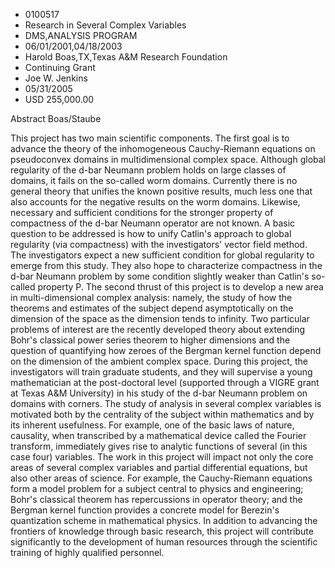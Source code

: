 
* 0100517
* Research in Several Complex Variables
* DMS,ANALYSIS PROGRAM
* 06/01/2001,04/18/2003
* Harold Boas,TX,Texas A&M Research Foundation
* Continuing Grant
* Joe W. Jenkins
* 05/31/2005
* USD 255,000.00

Abstract Boas/Staube

This project has two main scientific components. The first goal is to advance
the theory of the inhomogeneous Cauchy-Riemann equations on pseudoconvex domains
in multidimensional complex space. Although global regularity of the d-bar
Neumann problem holds on large classes of domains, it fails on the so-called
worm domains. Currently there is no general theory that unifies the known
positive results, much less one that also accounts for the negative results on
the worm domains. Likewise, necessary and sufficient conditions for the stronger
property of compactness of the d-bar Neumann operator are not known. A basic
question to be addressed is how to unify Catlin's approach to global regularity
(via compactness) with the investigators' vector field method. The investigators
expect a new sufficient condition for global regularity to emerge from this
study. They also hope to characterize compactness in the d-bar Neumann problem
by some condition slightly weaker than Catlin's so-called property P. The second
thrust of this project is to develop a new area in multi-dimensional complex
analysis: namely, the study of how the theorems and estimates of the subject
depend asymptotically on the dimension of the space as the dimension tends to
infinity. Two particular problems of interest are the recently developed theory
about extending Bohr's classical power series theorem to higher dimensions and
the question of quantifying how zeroes of the Bergman kernel function depend on
the dimension of the ambient complex space. During this project, the
investigators will train graduate students, and they will supervise a young
mathematician at the post-doctoral level (supported through a VIGRE grant at
Texas A&M University) in his study of the d-bar Neumann problem on domains with
corners. The study of analysis in several complex variables is motivated both by
the centrality of the subject within mathematics and by its inherent usefulness.
For example, one of the basic laws of nature, causality, when transcribed by a
mathematical device called the Fourier transform, immediately gives rise to
analytic functions of several (in this case four) variables. The work in this
project will impact not only the core areas of several complex variables and
partial differential equations, but also other areas of science. For example,
the Cauchy-Riemann equations form a model problem for a subject central to
physics and engineering; Bohr's classical theorem has repercussions in operator
theory; and the Bergman kernel function provides a concrete model for Berezin's
quantization scheme in mathematical physics. In addition to advancing the
frontiers of knowledge through basic research, this project will contribute
significantly to the development of human resources through the scientific
training of highly qualified personnel.


